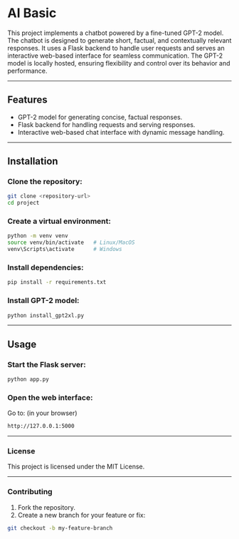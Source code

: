 # **AI Basic**

This project implements a chatbot powered by a fine-tuned GPT-2 model. The chatbot is designed to generate short, factual, and contextually relevant responses. It uses a Flask backend to handle user requests and serves an interactive web-based interface for seamless communication. The GPT-2 model is locally hosted, ensuring flexibility and control over its behavior and performance.

---

## **Features**
- GPT-2 model for generating concise, factual responses.
- Flask backend for handling requests and serving responses.
- Interactive web-based chat interface with dynamic message handling.

---

## **Installation**

### **Clone the repository:**
```bash
git clone <repository-url>
cd project
```

### **Create a virtual environment:**
```bash
python -m venv venv
source venv/bin/activate   # Linux/MacOS
venv\Scripts\activate      # Windows
```

### **Install dependencies:**
```bash
pip install -r requirements.txt
```

### **Install GPT-2 model:**
```bash
python install_gpt2xl.py
```

---

## **Usage**

### **Start the Flask server:**
```bash
python app.py
```

### **Open the web interface:**
Go to: (in your browser)
```bash
http://127.0.0.1:5000
```

---

### **License**
This project is licensed under the MIT License.

---

### **Contributing**
1. Fork the repository.
2. Create a new branch for your feature or fix:
```bash
git checkout -b my-feature-branch
```
